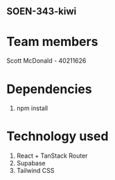 ## SOEN-343-kiwi

# Team members
Scott McDonald - 40211626



# Dependencies
1. npm install


# Technology used
1. React + TanStack Router
2. Supabase
3. Tailwind CSS

